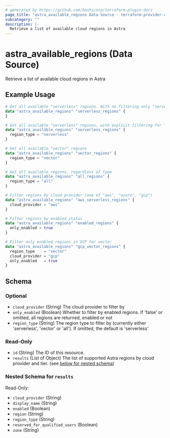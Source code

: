```yaml
---
# generated by https://github.com/hashicorp/terraform-plugin-docs
page_title: "astra_available_regions Data Source - terraform-provider-astra"
subcategory: ""
description: |-
  Retrieve a list of available cloud regions in Astra
---
```


# astra_available_regions (Data Source)

Retrieve a list of available cloud regions in Astra

## Example Usage

```terraform
# Get all available "serverless" regions. With no filtering only "serverless" regions are returned.
data "astra_available_regions" "serverless_regions" {
}

# Get all available "serverless" regions, with explicit filtering for "serverless"
data "astra_available_regions" "serverless_regions" {
  region_type = "serverless"
}

# Get all available "vector" regions
data "astra_available_regions" "vector_regions" {
  region_type = "vector"
}

# Get all available regions, regardless of type
data "astra_available_regions" "all_regions" {
  region_type = "all"
}

# Filter regions by cloud provider (one of "aws", "azure", "gcp")
data "astra_available_regions" "aws_serverless_regions" {
  cloud_provider = "aws"
}

# Filter regions by enabled status
data "astra_available_regions" "enabled_regions" {
  only_enabled = true
}

# Filter only enabled regions in GCP for vector
data "astra_available_regions" "gcp_vector_regions" {
  region_type    = "vector"
  cloud_provider = "gcp"
  only_enabled   = true
}
```

<!-- schema generated by tfplugindocs -->
## Schema

### Optional

- `cloud_provider` (String) The cloud provider to filter by
- `only_enabled` (Boolean) Whether to filter by enabled regions. If 'false' or omitted, all regions are returned, enabled or not
- `region_type` (String) The region type to filter by (currently either 'serverless', 'vector' or 'all'). If omitted, the default is 'serverless'

### Read-Only

- `id` (String) The ID of this resource.
- `results` (List of Object) The list of supported Astra regions by cloud provider and tier. (see [below for nested schema](#nestedatt--results))

<a id="nestedatt--results"></a>
### Nested Schema for `results`

Read-Only:

- `cloud_provider` (String)
- `display_name` (String)
- `enabled` (Boolean)
- `region` (String)
- `region_type` (String)
- `reserved_for_qualified_users` (Boolean)
- `zone` (String)
